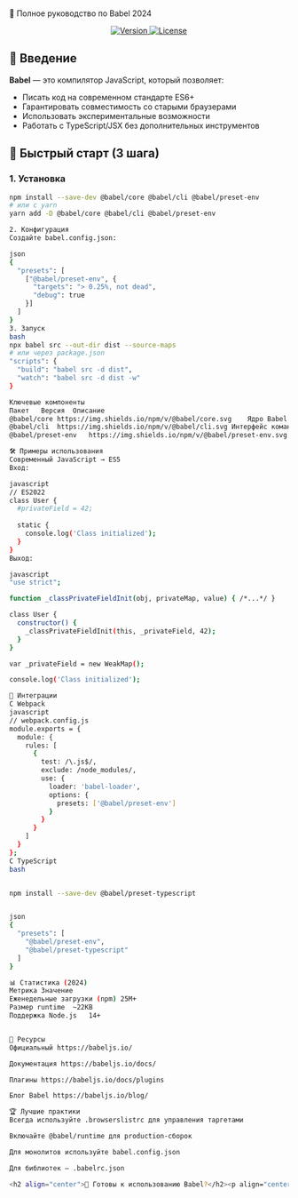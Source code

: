 
  <br>🎯 Полное руководство по Babel 2024

<p align="center">
  <a href="https://www.npmjs.com/package/@babel/core">
    <img src="https://img.shields.io/npm/v/@babel/core.svg?style=flat-square" alt="Version">
  </a>
  <a href="https://github.com/babel/babel/blob/main/LICENSE">
    <img src="https://img.shields.io/npm/l/@babel/core.svg?style=flat-square" alt="License">
  </a>
</p>

## 🌟 Введение

**Babel** — это компилятор JavaScript, который позволяет:
- Писать код на современном стандарте ES6+
- Гарантировать совместимость со старыми браузерами
- Использовать экспериментальные возможности
- Работать с TypeScript/JSX без дополнительных инструментов

## 🚀 Быстрый старт (3 шага)

### 1. Установка
```bash
npm install --save-dev @babel/core @babel/cli @babel/preset-env
# или с yarn
yarn add -D @babel/core @babel/cli @babel/preset-env

2. Конфигурация
Создайте babel.config.json:

json
{
  "presets": [
    ["@babel/preset-env", {
      "targets": "> 0.25%, not dead",
      "debug": true
    }]
  ]
}
3. Запуск
bash
npx babel src --out-dir dist --source-maps
# или через package.json
"scripts": {
  "build": "babel src -d dist",
  "watch": "babel src -d dist -w"
}

Ключевые компоненты
Пакет	Версия	Описание
@babel/core	https://img.shields.io/npm/v/@babel/core.svg	Ядро Babel
@babel/cli	https://img.shields.io/npm/v/@babel/cli.svg	Интерфейс командной строки
@babel/preset-env	https://img.shields.io/npm/v/@babel/preset-env.svg	Умный пресет для ES6+

🛠 Примеры использования
Современный JavaScript → ES5
Вход:

javascript
// ES2022
class User {
  #privateField = 42;
  
  static {
    console.log('Class initialized');
  }
}
Выход:

javascript
"use strict";

function _classPrivateFieldInit(obj, privateMap, value) { /*...*/ }

class User {
  constructor() {
    _classPrivateFieldInit(this, _privateField, 42);
  }
}

var _privateField = new WeakMap();

console.log('Class initialized');

🔧 Интеграции
С Webpack
javascript
// webpack.config.js
module.exports = {
  module: {
    rules: [
      {
        test: /\.js$/,
        exclude: /node_modules/,
        use: {
          loader: 'babel-loader',
          options: {
            presets: ['@babel/preset-env']
          }
        }
      }
    ]
  }
};
С TypeScript
bash


npm install --save-dev @babel/preset-typescript


json
{
  "presets": [
    "@babel/preset-env",
    "@babel/preset-typescript"
  ]
}

📊 Статистика (2024)
Метрика	Значение
Еженедельные загрузки (npm)	25M+
Размер runtime	~22KB
Поддержка Node.js	14+


🔗 Ресурсы
Официальный https://babeljs.io/

Документация https://babeljs.io/docs/

Плагины https://babeljs.io/docs/plugins

Блог Babel https://babeljs.io/blog/

🏆 Лучшие практики
Всегда используйте .browserslistrc для управления таргетами

Включайте @babel/runtime для production-сборок

Для монолитов используйте babel.config.json

Для библиотек — .babelrc.json

<h2 align="center">🚀 Готовы к использованию Babel?</h2><p align="center"> <img src="https://babeljs.io/images/usage-pipeline.png" alt="Babel Pipeline" width="600"> </p> ```